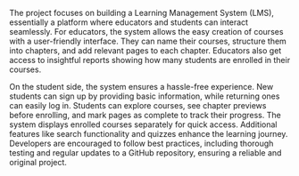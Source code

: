 The project focuses on building a Learning Management System (LMS), essentially a platform where educators and students can interact seamlessly. For educators, the system allows the easy creation of courses with a user-friendly interface. They can name their courses, structure them into chapters, and add relevant pages to each chapter. Educators also get access to insightful reports showing how many students are enrolled in their courses.

On the student side, the system ensures a hassle-free experience. New students can sign up by providing basic information, while returning ones can easily log in. Students can explore courses, see chapter previews before enrolling, and mark pages as complete to track their progress. The system displays enrolled courses separately for quick access. Additional features like search functionality and quizzes enhance the learning journey. Developers are encouraged to follow best practices, including thorough testing and regular updates to a GitHub repository, ensuring a reliable and original project.
